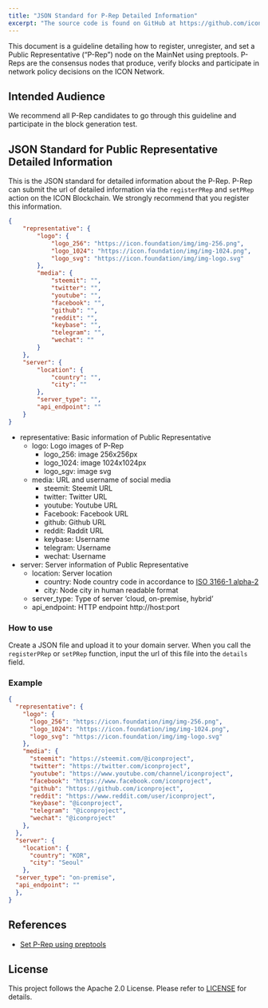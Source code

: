 ```yaml
---
title: "JSON Standard for P-Rep Detailed Information"
excerpt: "The source code is found on GitHub at https://github.com/icon-project/"
---
```


This document is a guideline detailing how to register, unregister, and set a Public Representative (“P-Rep”) node on the MainNet using preptools. P-Reps are the consensus nodes that produce, verify blocks and participate in network policy decisions on the ICON Network.

## Intended Audience
We recommend all P-Rep candidates to go through this guideline and participate in the block generation test.

## JSON Standard for Public Representative Detailed Information
This is the JSON standard for detailed information about the P-Rep. P-Rep can submit the url of detailed information via the `registerPRep` and `setPRep` action on the ICON Blockchain. We strongly recommend that you register this information.

```json
{
    "representative": {
        "logo": {
            "logo_256": "https://icon.foundation/img/img-256.png",
            "logo_1024": "https://icon.foundation/img/img-1024.png",
            "logo_svg": "https://icon.foundation/img/img-logo.svg"
        },
        "media": {
            "steemit": "",
            "twitter": "",
            "youtube": "",
            "facebook": "",
            "github": "",
            "reddit": "",
            "keybase": "",
            "telegram": "",
            "wechat": ""
        }
    },
    "server": {
        "location": {
            "country": "",
            "city": ""
        },
        "server_type": "",
        "api_endpoint": ""
    }
}
```

- representative: Basic information of Public Representative
  - logo: Logo images of P-Rep
    -  logo_256: image 256x256px
    -  logo_1024: image 1024x1024px
    -  logo_sgv: image svg
  - media: URL and username of social media
    -  steemit: Steemit URL
    -  twitter: Twitter URL
    -  youtube: Youtube URL
    -  Facebook: Facebook URL
    -  github: Github URL
    -  reddit: Raddit URL
    -  keybase: Username
    -  telegram: Username
    -  wechat: Username
- server: Server information of Public Representative
  - location: Server location
    -  country: Node country code in accordance to [ISO 3166-1 alpha-2](https://en.wikipedia.org/wiki/ISO_3166-1_alpha-2)
    -  city: Node city in human readable format
  - server_type: Type of server ‘cloud, on-premise, hybrid’
  - api_endpoint: HTTP endpoint http://host:port

### How to use
Create a JSON file and upload it to your domain server. When you call the `registerPRep` or `setPRep` function, input the url of this file into the `details` field.

### Example
```json
{
  "representative": {
    "logo": {
      "logo_256": "https://icon.foundation/img/img-256.png",
      "logo_1024": "https://icon.foundation/img/img-1024.png",
      "logo_svg": "https://icon.foundation/img/img-logo.svg"
    },
    "media": {
      "steemit": "https://steemit.com/@iconproject",
      "twitter": "https://twitter.com/iconproject",
      "youtube": "https://www.youtube.com/channel/iconproject",
      "facebook": "https://www.facebook.com/iconproject",
      "github": "https://github.com/iconproject",
      "reddit": "https://www.reddit.com/user/iconproject",
      "keybase": "@iconproject",
      "telegram": "@iconproject",
      "wechat": "@iconproject"
    },
  },
  "server": {
    "location": {
      "country": "KOR",
      "city": "Seoul"
    },
  "server_type": "on-premise",
  "api_endpoint": ""
  },
}
```

## References
- [Set P-Rep using preptools](https://github.com/icon-project/preptools#preptools-setprep)


## License
This project follows the Apache 2.0 License. Please refer to [LICENSE](https://www.apache.org/licenses/LICENSE-2.0) for details.
